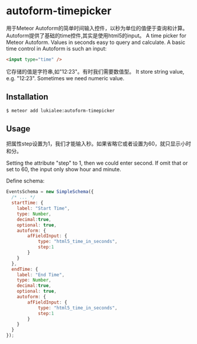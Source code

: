 # autoform-timepicker

用于Meteor Autoform的简单时间输入控件，以秒为单位的值便于查询和计算。Autoform提供了基础的time控件,其实是使用html5的input。
A time picker for Meteor Autoform. Values in seconds easy to query and calculate.
A basic time control in Autoform is such an input:
```html
<input type="time" />
```
它存储的值是字符串,如"12:23"。有时我们需要数值型。
It store string value, e.g. "12:23". Sometimes we need numeric value.


Installation
------------
```
$ meteor add lukialee:autoform-timepicker
```

Usage
------------
把属性step设置为1，我们才能输入秒。如果省略它或者设置为60，就只显示小时和分。

Setting the attribute "step" to 1, then we could enter second. If omit that or set to 60, the input only show hour and minute.

Define schema:
```js
EventsSchema = new SimpleSchema({
  /* ... */
  startTime: {
    label: "Start Time",
    type: Number,
    decimal:true,
    optional: true,
    autoform: {
        afFieldInput: {
            type: "html5_time_in_seconds",
            step:1 
        }
    }
  },
  endTime: {
    label: "End Time",
    type: Number,
    decimal:true,
    optional: true,
    autoform: {
        afFieldInput: {
            type: "html5_time_in_seconds",
            step:1
        }
    }
  }
});
```